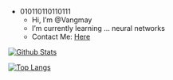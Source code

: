 - 010110110110111
  - Hi, I’m @Vangmay
  - I’m currently learning ... neural networks
  - Contact Me: [Here](mailto:vangmay.sachan16@gmail.com)


 [![Github Stats](https://github-readme-stats.vercel.app/api?username=Vangmay&show_icons=true&theme=material-palenight&count_private=true)](https://thebinary-pages.com/)
 
 
 
 [![Top Langs](https://github-readme-stats.vercel.app/api/top-langs/?username=Vangmay&theme=synthwave&layout=compact)](https://www.youtube.com/watch?v=dQw4w9WgXcQ)

